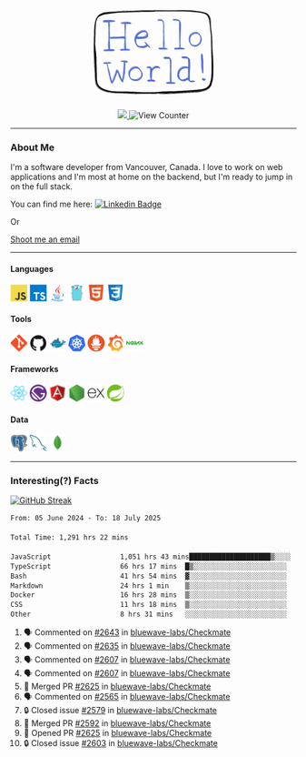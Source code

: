 <div align="center">
    <img src="./img/hello_world.webp" height="200px" width="">
    <div>
        <a href="https://www.linkedin.com/in/ajhollid">
            <img src="https://img.shields.io/badge/LinkedIn-blue"/>
        </a>
        <img src="https://komarev.com/ghpvc/?username=ajhollid&color=yellow" alt="View Counter">
    </div>
</div>

---

### About Me

I'm a software developer from Vancouver, Canada. I love to work on web applications and I'm most at home on the backend, but I'm ready to jump in on the full stack.

You can find me here: [![Linkedin Badge](https://img.shields.io/badge/-ajhollid-blue?style=flat&logo=Linkedin&logoColor=white)](https://www.linkedin.com/in/ajhollid)

Or

[Shoot me an email](mailto:ajhollid@gmail.com)

---

#### Languages

<div>
    <img src="./img/devicons/javascript-original.svg" width=30 height=30 alt="JavaScript">
    <img src="/img/devicons/typescript-original.svg" width=30 height=30 alt="TypeScript">
    <img src="./img/devicons/java-original.svg" width=30 height=30 alt="Java">
    <img src="./img/devicons/go-original.svg" width=30 height=30 alt="Golang">
    <img src="./img/devicons/html5-original.svg" width=30 height=30 alt="HTML 5">
    <img src="./img/devicons/css3-original.svg" width=30 height=30 alt="CSS 3">
</div>

#### Tools

<div>
    <img src="./img/devicons/git-original.svg" width=30 height=30 alt="Git">
    <img src="./img/devicons/github-original.svg" width=30 height=30 alt="Github">
    <img src="./img/devicons/docker-original.svg" width=30 
    height=30 alt="Docker">
    <img src="./img/devicons/kubernetes-original.svg" width=30 height=30 alt="K8">
    <img src="./img/devicons/prometheus-original.svg" width=30 height=30 alt="Prometheus">
    <img src="./img/devicons/grafana-original.svg" width=30 height=30 alt="Grafana">
    <img src="./img/devicons/nginx-original.svg" width=30 height=30 alt="Nginx">
</div>

#### Frameworks

<div>
    <img src="./img/devicons/react-original.svg" width=30 height=30 alt="React">
    <img src="./img/devicons/gatsby-original.svg" width=30 height=30 alt="Gatsby">
    <img src="./img/devicons/angularjs-original.svg" width=30 height=30 alt="AngularJS">
    <img src="./img/devicons/nodejs-original.svg" width=30 height=30 alt="NodeJS">
    <img src="./img/devicons/express-original.svg" width=30 height=30 alt="Express">
    <img src="./img/devicons/spring-original.svg" width=30 height=30 alt="Spring">
</div>

#### Data

<div>
    <img src="./img/devicons/postgresql-original.svg" width=30 height=30 alt="Postgresql">
    <img src="./img/devicons/mysql-original.svg" width=30 height=30 alt="Mysql">
    <img src="./img/devicons/mongodb-original.svg" width=30 height=30 alt="MongoDB">
</div>

---

### Interesting(?) Facts

[![GitHub Streak](http://github-readme-streak-stats.herokuapp.com?user=ajhollid)](https://git.io/streak-stats)

 <!--START_SECTION:waka-->

```txt
From: 05 June 2024 - To: 18 July 2025

Total Time: 1,291 hrs 22 mins

JavaScript                 1,051 hrs 43 mins████████████████████▒░░░░   80.91 %
TypeScript                 66 hrs 17 mins  █▒░░░░░░░░░░░░░░░░░░░░░░░   05.10 %
Bash                       41 hrs 54 mins  ▓░░░░░░░░░░░░░░░░░░░░░░░░   03.22 %
Markdown                   24 hrs 1 min    ▒░░░░░░░░░░░░░░░░░░░░░░░░   01.85 %
Docker                     16 hrs 28 mins  ▒░░░░░░░░░░░░░░░░░░░░░░░░   01.27 %
CSS                        11 hrs 18 mins  ▒░░░░░░░░░░░░░░░░░░░░░░░░   00.87 %
Other                      8 hrs 31 mins   ░░░░░░░░░░░░░░░░░░░░░░░░░   00.66 %
```

<!--END_SECTION:waka-->


<!--START_SECTION:activity-->
1. 🗣 Commented on [#2643](https://github.com/bluewave-labs/Checkmate/issues/2643#issuecomment-3094699900) in [bluewave-labs/Checkmate](https://github.com/bluewave-labs/Checkmate)
2. 🗣 Commented on [#2635](https://github.com/bluewave-labs/Checkmate/issues/2635#issuecomment-3092433760) in [bluewave-labs/Checkmate](https://github.com/bluewave-labs/Checkmate)
3. 🗣 Commented on [#2607](https://github.com/bluewave-labs/Checkmate/issues/2607#issuecomment-3091937167) in [bluewave-labs/Checkmate](https://github.com/bluewave-labs/Checkmate)
4. 🗣 Commented on [#2607](https://github.com/bluewave-labs/Checkmate/issues/2607#issuecomment-3091881981) in [bluewave-labs/Checkmate](https://github.com/bluewave-labs/Checkmate)
5. 🎉 Merged PR [#2625](https://github.com/bluewave-labs/Checkmate/pull/2625) in [bluewave-labs/Checkmate](https://github.com/bluewave-labs/Checkmate)
6. 🗣 Commented on [#2565](https://github.com/bluewave-labs/Checkmate/issues/2565#issuecomment-3089669021) in [bluewave-labs/Checkmate](https://github.com/bluewave-labs/Checkmate)
7. 🔒 Closed issue [#2579](https://github.com/bluewave-labs/Checkmate/issues/2579) in [bluewave-labs/Checkmate](https://github.com/bluewave-labs/Checkmate)
8. 🎉 Merged PR [#2592](https://github.com/bluewave-labs/Checkmate/pull/2592) in [bluewave-labs/Checkmate](https://github.com/bluewave-labs/Checkmate)
9. 💪 Opened PR [#2625](https://github.com/bluewave-labs/Checkmate/pull/2625) in [bluewave-labs/Checkmate](https://github.com/bluewave-labs/Checkmate)
10. 🔒 Closed issue [#2603](https://github.com/bluewave-labs/Checkmate/issues/2603) in [bluewave-labs/Checkmate](https://github.com/bluewave-labs/Checkmate)
<!--END_SECTION:activity-->

